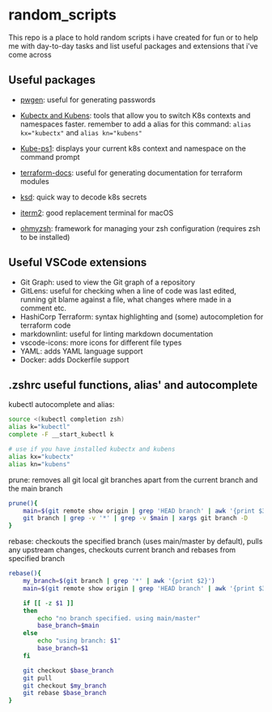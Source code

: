 # random_scripts

This repo is a place to hold random scripts i have created for fun or to help me with day-to-day tasks and list useful packages and extensions that i've come across

## Useful packages

- [pwgen](https://formulae.brew.sh/formula/pwgen): useful for generating passwords
- [Kubectx and Kubens](https://github.com/ahmetb/kubectx): tools that allow you to switch K8s contexts and namespaces faster. remember to add a alias for this command: `alias kx="kubectx"` and `alias kn="kubens"`
- [Kube-ps1](https://github.com/jonmosco/kube-ps1): displays your current k8s context and namespace on the command prompt
- [terraform-docs](https://github.com/terraform-docs/terraform-docs): useful for generating documentation for terraform modules

- [ksd](https://github.com/mfuentesg/ksd): quick way to decode k8s secrets
- [iterm2](https://iterm2.com/): good replacement terminal for macOS
- [ohmyzsh](https://github.com/ohmyzsh/ohmyzsh): framework for managing your zsh configuration (requires zsh to be installed)

## Useful VSCode extensions

- Git Graph: used to view the Git graph of a repository
- GitLens: useful for checking when a line of code was last edited, running git blame against a file, what changes where made in a comment etc.
- HashiCorp Terraform: syntax highlighting and (some) autocompletion for terraform code
- markdownlint: useful for linting markdown documentation
- vscode-icons: more icons for different file types
- YAML: adds YAML language support
- Docker: adds Dockerfile support

## .zshrc useful functions, alias' and autocomplete

kubectl autocomplete and alias:

```bash
source <(kubectl completion zsh)
alias k="kubectl"
complete -F __start_kubectl k

# use if you have installed kubectx and kubens
alias kx="kubectx"
alias kn="kubens"
```

prune: removes all git local git branches apart from the current branch and the main branch

```bash
prune(){
    main=$(git remote show origin | grep 'HEAD branch' | awk '{print $3}')
    git branch | grep -v '*' | grep -v $main | xargs git branch -D
}
```

rebase: checkouts the specified branch (uses main/master by default), pulls any upstream changes, checkouts current branch and rebases from specified branch

```bash
rebase(){
    my_branch=$(git branch | grep '*' | awk '{print $2}')
    main=$(git remote show origin | grep 'HEAD branch' | awk '{print $3}')

    if [[ -z $1 ]]
    then
        echo "no branch specified. using main/master"
        base_branch=$main
    else
        echo "using branch: $1"
        base_branch=$1
    fi

    git checkout $base_branch 
    git pull
    git checkout $my_branch
    git rebase $base_branch
}
```
